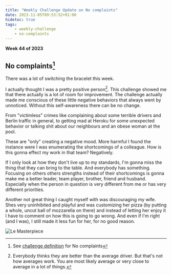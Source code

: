 ```yaml
---
title: "Weekly Challenge Update on No complaints"
date: 2023-11-05T09:53:52+01:00
hidetoc: true
tags:
    - weekly-challenge
    - no-complaints
---
```


**Week 44 of 2023**

## No complaints[^nocomplaints]

There was a lot of switching the bracelet this week.

I actually thought I was a pretty positive person[^1].
This challenge showed me that there actually is a lot of room for improvement.
The challenge actually made me conscious of these little negative behaviors that
always went by unnoticed.
Without this self-awareness there can be no change.

From "victimless" crimes like complaining about some terrible drivers and Berlin
traffic in general, to getting mad at Heroku for some unexpected behavior or
talking shit about our neighbours and an obese woman at the pool.

These are "only" creating a negative mood.
More harmful I found the instance were I was enumerating the shortcomings of a
colleague.
How is this gonna effect my work in that team? Negatively.

If I only look at how they don't live up to my standards, I'm gonna miss the
thing that they can bring to the table. And everybody has something.
Focusing on others others strengths instead of their shortcomings is gonna make
me a better leader, team player, brother, friend and husband.
Especially when the person in question is very different from me or has very
different priorities.

Another not great thing I caught myself with was discouraging my wife.
Shes very uninhibited and playful and was customizing her pizza
(by putting a whole, uncut ball of mozzarella on there) and instead of letting
her enjoy it I have to comment on how this is going to go wrong.
And even if I'm right (and I was), I still made it less fun for her, for no good
reason.

![Le Masterpiece](/img/2023/le-masterpiece.jpeg)

[^nocomplaints]: See [challenge definition](/blog/weekly-challenge-2023-43) for No complaints
[^1]: Everybody thinks they are better than the average driver. But that's not
how averages work. You are most likely average or very close to average in a lot
of things.
